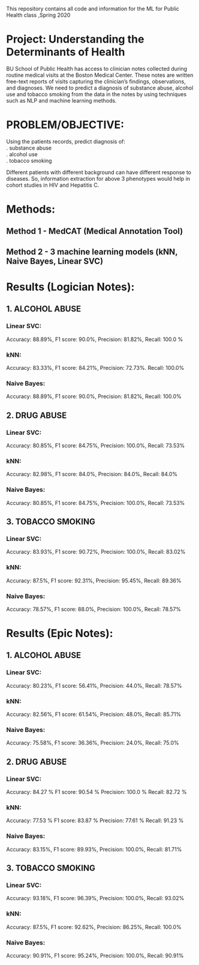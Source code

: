 This repository contains all code and information for the ML for Public Health class ,Spring 2020

# Project: Understanding the Determinants of Health

BU School of Public Health has access to clinician notes collected during routine medical visits at the Boston Medical Center. These notes are written free-text reports of visits capturing the clinician’s findings, observations, and diagnoses.
We need to predict a diagnosis of substance abuse, alcohol use and tobacco smoking from the data in the notes by using techniques such as NLP and machine learning methods. 

# PROBLEM/OBJECTIVE:  
Using the patients records, predict diagnosis of:  
. substance abuse   
. alcohol use   
. tobacco smoking  

Different patients with different background can have different response to diseases. So, information extraction for above 3 phenotypes would help in cohort studies in HIV and Hepatitis C.  
 
# Methods:
## Method 1 - MedCAT (Medical Annotation Tool)  
## Method 2 - 3 machine learning models (kNN, Naive Bayes, Linear SVC) 



# Results (Logician Notes):

## 1. ALCOHOL ABUSE

### Linear SVC: ###
Accuracy: 88.89%,
F1 score: 90.0%,
Precision: 81.82%,
Recall: 100.0 % 

### kNN: ###
Accuracy: 83.33%,
F1 score: 84.21%,
Precision: 72.73%.
Recall: 100.0% 

### Naive Bayes: ###
Accuracy: 88.89%,
F1 score: 90.0%,
Precision: 81.82%,
Recall: 100.0% 

## 2. DRUG ABUSE

### Linear SVC: ###
Accuracy: 80.85%,
F1 score: 84.75%,
Precision: 100.0%,
Recall: 73.53% 

### kNN: ###
Accuracy: 82.98%,
F1 score: 84.0%,
Precision: 84.0%,
Recall: 84.0% 

### Naive Bayes: ###
Accuracy: 80.85%,
F1 score: 84.75%,
Precision: 100.0%,
Recall: 73.53% 

## 3. TOBACCO SMOKING

### Linear SVC: ###
Accuracy: 83.93%,
F1 score: 90.72%,
Precision: 100.0%,
Recall: 83.02%  

### kNN: ###
Accuracy: 87.5%,
F1 score: 92.31%,
Precision: 95.45%,
Recall: 89.36% 

### Naive Bayes: ###
Accuracy: 78.57%,
F1 score: 88.0%,
Precision: 100.0%,
Recall: 78.57% 




# Results (Epic Notes):

## 1. ALCOHOL ABUSE

### Linear SVC: ###
Accuracy: 80.23%,
F1 score: 56.41%,
Precision: 44.0%,
Recall: 78.57% 

### kNN: ###
Accuracy: 82.56%,
F1 score: 61.54%,
Precision: 48.0%,
Recall: 85.71% 

### Naive Bayes: ###
Accuracy: 75.58%,
F1 score: 36.36%,
Precision: 24.0%,
Recall: 75.0% 

## 2. DRUG ABUSE

### Linear SVC: ###
Accuracy: 84.27 %
F1 score: 90.54 %
Precision: 100.0 %
Recall: 82.72 % 

### kNN: ###
Accuracy: 77.53 %
F1 score: 83.87 %
Precision: 77.61 %
Recall: 91.23 % 

### Naive Bayes: ###
Accuracy: 83.15%,
F1 score: 89.93%,
Precision: 100.0%,
Recall: 81.71% 

## 3. TOBACCO SMOKING

### Linear SVC: ###
Accuracy: 93.18%,
F1 score: 96.39%,
Precision: 100.0%,
Recall: 93.02% 

### kNN: ###
Accuracy: 87.5%,
F1 score: 92.62%,
Precision: 86.25%,
Recall: 100.0% 

### Naive Bayes: ###
Accuracy: 90.91%,
F1 score: 95.24%,
Precision: 100.0%,
Recall: 90.91% 

